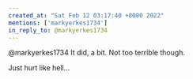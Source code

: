 ```yaml
---
created_at: "Sat Feb 12 03:17:40 +0000 2022"
mentions: ['markyerkes1734']
in_reply_to: @markyerkes1734
---
```


@markyerkes1734 It did, a bit. Not too terrible though.

Just hurt like hell...